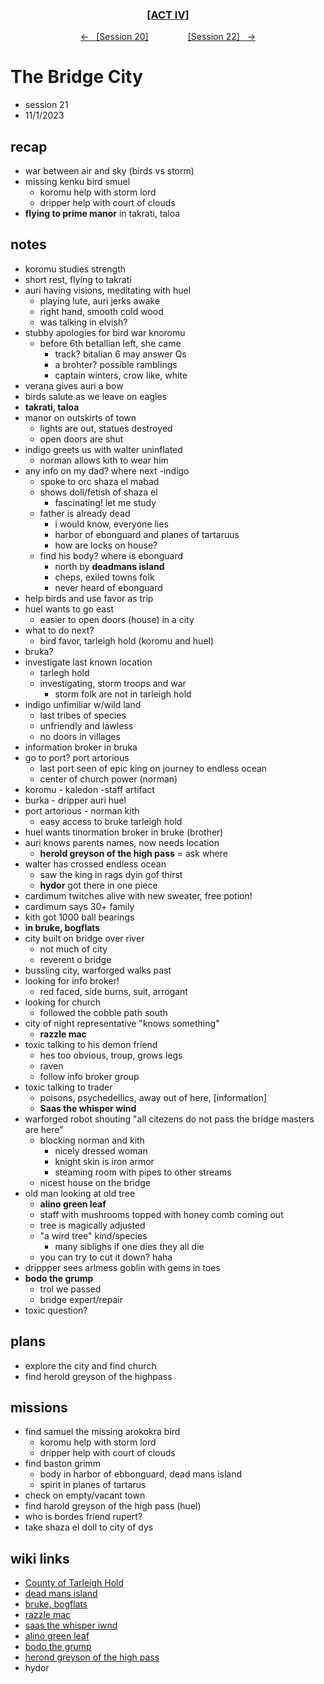 <div align="center">
  <h3 align="center"><a href="https://github.com/h-griffin/dnd-notes/blob/main/grimmhaus/act-II" >[ACT IV]</a></h3>
  <p align="center">
    <a href="https://github.com/h-griffin/dnd-notes/blob/main/grimmhaus/act-IV/23-10-25.md" >&larr; &nbsp; [Session 20]</a>
    &nbsp;&nbsp;&nbsp;&nbsp;&nbsp;&nbsp;&nbsp;&nbsp;&nbsp;&nbsp;&nbsp;&nbsp;&nbsp;&nbsp;
    <a href="https://github.com/h-griffin/dnd-notes/blob/main/grimmhaus/act-IV/23-11-8.md" >[Session 22] &nbsp; &rarr;</a>
  </p>
</div>

# The Bridge City
- session 21
- 11/1/2023

## recap
- war between air and sky (birds vs storm)
- missing kenku bird smuel
    - koromu help with storm lord
    - dripper help with court of clouds
- **flying to prime manor** in takrati, taloa

## notes
- koromu studies strength
- short rest, flying to takrati
- auri having visions, meditating with huel
    - playing lute, auri jerks awake
    - right hand, smooth cold wood
    - was talking in elvish?
- stubby apologies for bird war knoromu
    - before 6th betallian left, she came
        - track? bitalian 6 may answer Qs
        - a brohter? possible ramblings
        - captain winters, crow like, white
- verana gives auri a bow
- birds salute as we leave on eagles
- **takrati, taloa**
- manor on outskirts of town
    - lights are out, statues destroyed
    - open doors are shut
- indigo greets us with walter uninflated
    - norman allows kith to wear him
- any info on my dad? where next -indigo
    - spoke to orc shaza el mabad
    - shows doll/fetish of shaza el
        - fascinating! let me study
    - father is already dead
        - i would know, everyone lies
        - harbor of ebonguard and planes of tartaruus
        - how are locks on house?
    - find his body? where is ebonguard
        - north by **deadmans island**
        - cheps, exiled towns folk
        - never heard of ebonguard
- help birds and use favor as trip
- huel wants to go east
    - easier to open doors (house) in a city
- what to do next?
    - bird favor, tarleigh hold (koromu and huel)
- bruka?
- investigate last known location
    - tarlegh hold
    - investigating, storm troops and war
        - storm folk are not in tarleigh hold
- indigo unfimiliar w/wild land
    - last tribes of species
    - unfriendly and lawless
    - no doors in villages
- information broker in bruka
- go to port? port artorious
    - last port seen of epic king on journey to endless ocean
    - center of church power (norman)
- koromu - kaledon -staff artifact
- burka - dripper auri huel
- port artorious - norman kith
    - easy access to bruke tarleigh hold
- huel wants tinormation broker in bruke (brother)
- auri knows parents names, now needs location
    - **herold greyson of the high pass** = ask where
- walter has crossed endless ocean
    - saw the king in rags dyin gof thirst
    - **hydor** got there in one piece
- cardimum twitches alive with new sweater, free potion!
- cardimum says 30+ family
- kith got 1000 ball bearings
- **in bruke, bogflats**
- city built on bridge over river
    - not much of city
    - reverent o bridge
- bussling city, warforged walks past
- looking for info broker!
    - red faced, side burns, suit, arrogant
- looking for church
    - followed the cobble path south
- city of night representative "knows something"
    - **razzle mac**
- toxic talking to his demon friend
    - hes too obvious, troup, grows legs
    - raven
    - follow info broker group
- toxic talking to trader
    - poisons, psychedellics, away out of here, [information]
    - **Saas the whisper wind**
- warforged robot shouting "all citezens do not pass the bridge masters are here"
    - blocking norman and kith
        - nicely dressed woman
        - knight skin is iron armor
        - steaming room with pipes to other streams
    - nicest house on the bridge
- old man looking at old tree
    - **alino green leaf**
    - staff with mushrooms topped with honey comb coming out
    - tree is magically adjusted
    - "a wird tree" kind/species
        - many siblighs if one dies they all die
    - you can try to cut it down? haha
- drippper sees arlmess goblin with gems in toes
- **bodo the grump**
    - trol we passed
    - bridge expert/repair
- toxic question?

## plans
- explore the city and find church  
- find herold greyson of the highpass

## missions
- find samuel the missing arokokra bird
    - koromu help with storm lord
    - dripper help with court of clouds
- find baston grimm
    - body in harbor of ebbonguard, dead mans island
    - spirit in planes of tartarus
- check on empty/vacant town
- find harold greyson of the high pass (huel)
- who is bordes friend rupert?
- take shaza el doll to city of dys

## wiki links
- [County of Tarleigh Hold](../lore.md#county-of-tarleigh-hold-eastern-dalstead)
- [dead mans island](../lore.md#dead-mans-island)
- [bruke, bogflats](../lore.md#city-of-bruke-the-bogflats-eastern-dalstead)
- [razzle mac](../lore.md#razzle-mac)
- [saas the whisper iwnd](../lore.md#saas-the-whisper-wind)
- [alino green leaf](../lore.md#alino-green-leaf)
- [bodo the grump](../lore.md#bodo-the-grump)
- [herond greyson of the high pass](../lore.md#herold-greyson-of-the-high-pass)
- hydor
